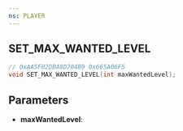 ```yaml
---
ns: PLAYER
---
```

## SET_MAX_WANTED_LEVEL

```c
// 0xAA5F02DB48D704B9 0x665A06F5
void SET_MAX_WANTED_LEVEL(int maxWantedLevel);
```


## Parameters
* **maxWantedLevel**: 

